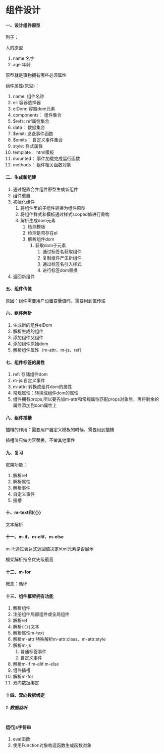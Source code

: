 # 组件设计

#### 一、设计组件原型

列子：

人的原型

1. name 名字
2. age 年龄 

原型就是事物拥有哪些必须属性

组件属性(原型)：

1. name: 组件名称
2. el: 容器选择器
3. elDom: 容器dom元素
4. components： 组件集合
5. $refs: ref属性集合
6. data： 数据集合
7. $emit: 发送事件函数
8. $emits： 自定义事件集合
9. style: 样式属性
10. template： html模板
11. mounted： 事件加载完成运行函数
12. methods： 组件相关函数对象

#### 二、生成新组建

1. 通过配置合并组件原型生成新组件
2. 组件重置
3. 初始化组件
   1. 将组件里的子组件转换为组件原型
   2. 将组件样式和模板通过样式scoped值进行重构
   3. 解析生成dom元素
      1. 检测模板
      2. 检测是否存在el
      3. 解析组件dom
         1. 获取dom子元素
            1. 通过标签名获取组件
            2. 复制组件产生新组件
            3. 通过标签名引入样式
            4. 进行标签dom替换
4. 返回新组件



#### 五、组件传值

原因：组件需要用户设置变量值时，需要用到值传递





#### 六、组件解析

1. 生成新的组件elDom
2. 解析生成的组件
3. 添加组件父组件
4. 添加组件原始dom
5. 解析组件属性（m-attr、m-js、ref）

#### 七、组件标签的属性

1. ref: 存储组件dom
2. m-js:自定义事件
3. m-attr: 转换成组件dom的属性
4. 常规属性：转换成组件dom的属性
5. 组件拥有props,所以要先加m-attr和常规属性匹配props对象后，再将剩余的属性添加到dom属性上

#### 八、组件插槽

插槽的作用：需要用户自定义模板的时候，需要用到插槽

插槽值只做内容替换，不做其他事件



#### 九、复习

框架功能：

1. 解析ref
2. 解析属性
3. 解析事件
4. 自定义事件
5. 插槽

#### 十、m-text和{{}}

文本解析

#### 十一、m-if、m-elif、m-else

m-if:通过表达式返回值决定html元素是否展示

框架解析指令优先级最高



#### 十二、m-for

概念：循环



#### 十三、组件框架拥有功能

1. 解析组件
2. 注册组件局部组件或全局组件
3. 解析ref
4. 解析`{{}}`文本
5. 解析属性m-text
6. 解析m-attr  特殊解析m-attr:class、m-attr:style
7. 解析m-js
   1. 普通标签事件
   2. 自定义事件
8. 解析m-if m-elif m-else
9. 组件插槽
10. 解析m-for
11. 双向数据绑定

#### 十四、双向数据绑定

##### 1. 数据监听

```javascript

```



#### 运行js字符串

1. eval函数
2. 使用Function对象构造函数生成函数对象







